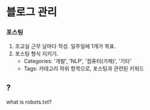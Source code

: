 # 블로그 관리



### 포스팅

1. 조교실 근무 날마다 작성. 일주일에 1개가 목표.
2. 포스팅 형식 지키기.
   - Categories: '개발', 'NLP', '컴퓨터(가제)', '기타'
   - Tags: 카테고리 하위 항목으로, 포스팅과 관련된 키워드





## ?

what is robots.txt?